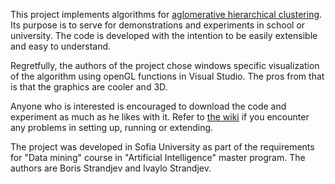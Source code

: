 This project implements algorithms for [aglomerative hierarchical clustering](AglomerativeHierarchicalClustering.md). Its purpose is to serve for demonstrations and experiments in school or university. The code is developed with the intention to be easily extensible and easy to understand.

Regretfully, the authors of the project chose windows specific visualization of the algorithm using openGL functions in Visual Studio. The pros from that is that the graphics are cooler and 3D.

Anyone who is interested is encouraged to download the code and experiment as much as he likes with it. Refer to [the wiki](Overview.md) if you encounter any problems in setting up, running or extending.

The project was developed in Sofia University as part of the requirements for "Data mining" course in "Artificial Intelligence" master program. The authors are Boris Strandjev and Ivaylo Strandjev.